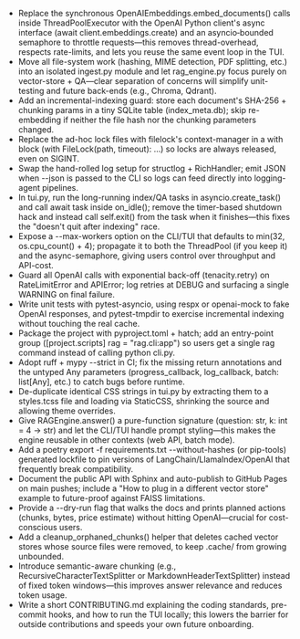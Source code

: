 - Replace the synchronous OpenAIEmbeddings.embed_documents() calls inside ThreadPoolExecutor with the OpenAI Python client's async interface (await client.embeddings.create) and an asyncio‐bounded semaphore to throttle requests—this removes thread-overhead, respects rate-limits, and lets you reuse the same event loop in the TUI.
- Move all file-system work (hashing, MIME detection, PDF splitting, etc.) into an isolated ingest.py module and let rag_engine.py focus purely on vector-store + QA—clear separation of concerns will simplify unit-testing and future back-ends (e.g., Chroma, Qdrant).
- Add an incremental-indexing guard: store each document's SHA-256 + chunking params in a tiny SQLite table (index_meta.db); skip re-embedding if neither the file hash nor the chunking parameters changed.
- Replace the ad-hoc lock files with filelock's context-manager in a with block (with FileLock(path, timeout): …) so locks are always released, even on SIGINT.
- Swap the hand-rolled log setup for structlog + RichHandler; emit JSON when --json is passed to the CLI so logs can feed directly into logging-agent pipelines.
- In tui.py, run the long-running index/QA tasks in asyncio.create_task() and call await task inside on_idle(); remove the timer-based shutdown hack and instead call self.exit() from the task when it finishes—this fixes the "doesn't quit after indexing" race.
- Expose a --max-workers option on the CLI/TUI that defaults to min(32, os.cpu_count() + 4); propagate it to both the ThreadPool (if you keep it) and the async-semaphore, giving users control over throughput and API-cost.
- Guard all OpenAI calls with exponential back-off (tenacity.retry) on RateLimitError and APIError; log retries at DEBUG and surfacing a single WARNING on final failure.
- Write unit tests with pytest-asyncio, using respx or openai-mock to fake OpenAI responses, and pytest-tmpdir to exercise incremental indexing without touching the real cache.
- Package the project with pyproject.toml + hatch; add an entry-point group ([project.scripts] rag = "rag.cli:app") so users get a single rag command instead of calling python cli.py.
- Adopt ruff + mypy --strict in CI; fix the missing return annotations and the untyped Any parameters (progress_callback, log_callback, batch: list[Any], etc.) to catch bugs before runtime.
- De-duplicate identical CSS strings in tui.py by extracting them to a styles.tcss file and loading via StaticCSS, shrinking the source and allowing theme overrides.
- Give RAGEngine.answer() a pure-function signature (question: str, k: int = 4 -> str) and let the CLI/TUI handle prompt styling—this makes the engine reusable in other contexts (web API, batch mode).
- Add a poetry export -f requirements.txt --without-hashes (or pip-tools) generated lockfile to pin versions of LangChain/LlamaIndex/OpenAI that frequently break compatibility.
- Document the public API with Sphinx and auto-publish to GitHub Pages on main pushes; include a "How to plug in a different vector store" example to future-proof against FAISS limitations.
- Provide a --dry-run flag that walks the docs and prints planned actions (chunks, bytes, price estimate) without hitting OpenAI—crucial for cost-conscious users.
- Add a cleanup_orphaned_chunks() helper that deletes cached vector stores whose source files were removed, to keep .cache/ from growing unbounded.
- Introduce semantic-aware chunking (e.g., RecursiveCharacterTextSplitter or MarkdownHeaderTextSplitter) instead of fixed token windows—this improves answer relevance and reduces token usage.
- Write a short CONTRIBUTING.md explaining the coding standards, pre-commit hooks, and how to run the TUI locally; this lowers the barrier for outside contributions and speeds your own future onboarding.
